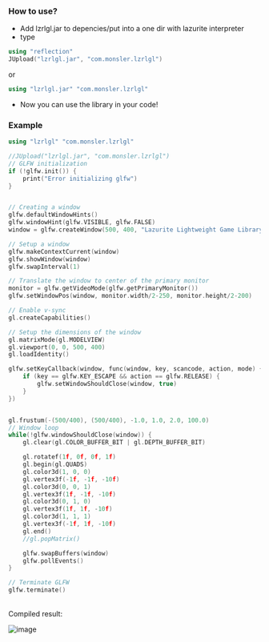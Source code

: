 ### How to use?
+ Add lzrlgl.jar to depencies/put into a one dir with lazurite interpreter
+ type
```cpp
using "reflection"
JUpload("lzrlgl.jar", "com.monsler.lzrlgl")
```
or
```cpp
using "lzrlgl.jar" "com.monsler.lzrlgl"
```
+ Now you can use the library in your code!
### Example
```cpp
using "lzrlgl" "com.monsler.lzrlgl"

//JUpload("lzrlgl.jar", "com.monsler.lzrlgl")
// GLFW initialization
if (!glfw.init()) {
    print("Error initializing glfw")
}


// Creating a window
glfw.defaultWindowHints()
glfw.windowHint(glfw.VISIBLE, glfw.FALSE)
window = glfw.createWindow(500, 400, "Lazurite Lightweight Game Library")

// Setup a window
glfw.makeContextCurrent(window)
glfw.showWindow(window)
glfw.swapInterval(1)

// Translate the window to center of the primary monitor
monitor = glfw.getVideoMode(glfw.getPrimaryMonitor())
glfw.setWindowPos(window, monitor.width/2-250, monitor.height/2-200)

// Enable v-sync
gl.createCapabilities()

// Setup the dimensions of the window
gl.matrixMode(gl.MODELVIEW)
gl.viewport(0, 0, 500, 400)
gl.loadIdentity()

glfw.setKeyCallback(window, func(window, key, scancode, action, mode) {
    if (key == glfw.KEY_ESCAPE && action == glfw.RELEASE) {
        glfw.setWindowShouldClose(window, true)
    }
})


gl.frustum(-(500/400), (500/400), -1.0, 1.0, 2.0, 100.0)
// Window loop
while(!glfw.windowShouldClose(window)) {
    gl.clear(gl.COLOR_BUFFER_BIT | gl.DEPTH_BUFFER_BIT)

    gl.rotatef(1f, 0f, 0f, 1f)
    gl.begin(gl.QUADS)
    gl.color3d(1, 0, 0)
    gl.vertex3f(-1f, -1f, -10f)
    gl.color3d(0, 0, 1)
    gl.vertex3f(1f, -1f, -10f)
    gl.color3d(0, 1, 0)
    gl.vertex3f(1f, 1f, -10f)
    gl.color3d(1, 1, 1)
    gl.vertex3f(-1f, 1f, -10f)
    gl.end()
    //gl.popMatrix()

    glfw.swapBuffers(window)
    glfw.pollEvents()
}

// Terminate GLFW
glfw.terminate()
```
<br>
Compiled result:<br>

![image](https://github.com/Monsler/lzrlgl/assets/105060825/03e61df5-041e-46fd-9a3c-dc1f7c6628c0)

